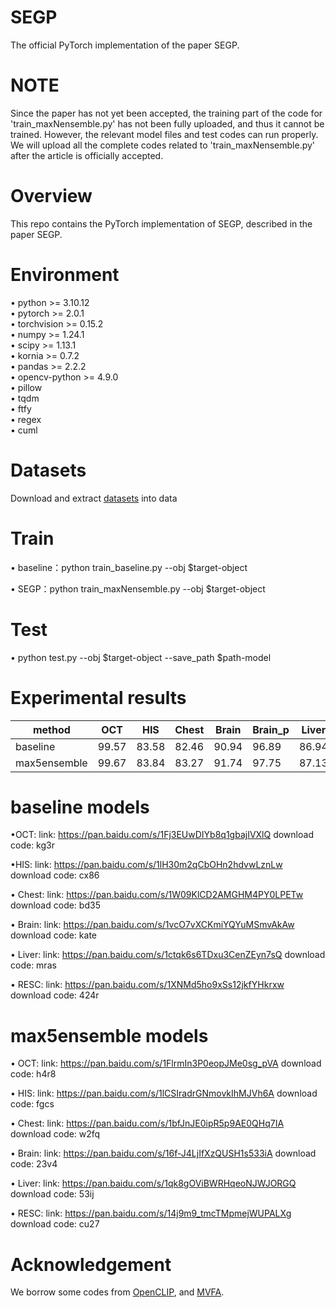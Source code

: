 
# SEGP
The official PyTorch implementation of the paper SEGP.

# NOTE
Since the paper has not yet been accepted, the training part of the code for 'train_maxNensemble.py' has not been fully uploaded, and thus it cannot be trained. However, the relevant model files and test codes can run properly. We will upload all the complete codes related to 'train_maxNensemble.py' after the article is officially accepted.

# Overview
This repo contains the PyTorch implementation of SEGP, described in the paper SEGP.  

# Environment
&bull; python >= 3.10.12<br>
&bull; pytorch >= 2.0.1<br>
&bull; torchvision >= 0.15.2<br>
&bull; numpy >= 1.24.1<br>
&bull; scipy >= 1.13.1<br>
&bull; kornia >= 0.7.2<br>
&bull; pandas >= 2.2.2<br>
&bull; opencv-python >= 4.9.0<br>
&bull; pillow<br>
&bull; tqdm<br>
&bull; ftfy<br>
&bull; regex<br>
&bull; cuml<br>


# Datasets
Download and extract [datasets](https://github.com/MediaBrain-SJTU/MVFA-AD?tab=readme-ov-file) into data


# Train
&bull; baseline：python train_baseline.py --obj $target-object

&bull; SEGP：python train_maxNensemble.py --obj $target-object

# Test
&bull; python test.py --obj $target-object --save_path $path-model

# Experimental results
| method | OCT| HIS| Chest| Brain| Brain_p| Liver| Liver_p| RESC| RESC_p 
| ---- | ---- | ---- | ---- | ---- | ---- | ---- | ---- | ---- | ---- 
| baseline | 99.57| 83.58| 82.46| 90.94| 96.89| 86.94| 99.57| 95.86| 99.16 
| max5ensemble | 99.67| 83.84| 83.27| 91.74| 97.75| 87.13| 99.71| 96.29| 99.03 

# baseline models
&bull;OCT: link: https://pan.baidu.com/s/1Fj3EUwDIYb8q1gbajIVXlQ download code: kg3r

&bull;HIS: link: https://pan.baidu.com/s/1lH30m2qCbOHn2hdvwLznLw download code: cx86

&bull; Chest: link: https://pan.baidu.com/s/1W09KlCD2AMGHM4PY0LPETw download code: bd35

&bull; Brain: link: https://pan.baidu.com/s/1vcO7vXCKmiYQYuMSmvAkAw download code: kate

&bull; Liver: link: https://pan.baidu.com/s/1ctqk6s6TDxu3CenZEyn7sQ download code: mras

&bull; RESC: link: https://pan.baidu.com/s/1XNMd5ho9xSs12jkfYHkrxw download code: 424r

# max5ensemble models
&bull; OCT: link: https://pan.baidu.com/s/1FlrmIn3P0eopJMe0sg_pVA download code: h4r8

&bull; HIS: link: https://pan.baidu.com/s/1lCSIradrGNmovkIhMJVh6A download code: fgcs

&bull; Chest: link: https://pan.baidu.com/s/1bfJnJE0ipR5p9AE0QHq7IA download code: w2fq

&bull; Brain: link: https://pan.baidu.com/s/16f-J4LjIfXzQUSH1s533iA download code: 23v4

&bull; Liver: link: https://pan.baidu.com/s/1qk8gOViBWRHqeoNJWJORGQ download code: 53ij

&bull; RESC: link: https://pan.baidu.com/s/14j9m9_tmcTMpmejWUPALXg download code: cu27

# Acknowledgement
We borrow some codes from [OpenCLIP](https://github.com/mlfoundations/open_clip), and [MVFA](https://github.com/MediaBrain-SJTU/MVFA-AD?tab=readme-ov-file).

